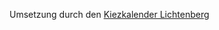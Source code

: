 Umsetzung durch den <a class="external_link" href="https://kiezkalender-lichtenberg.de/" target="blank">Kiezkalender Lichtenberg</a>
<div id="kiezkalender"></div>
<script src="https://kiezkalender-lichtenberg.de/lib/1.0.0/kiezkalender.min.js"></script>
<script type="text/javascript">
    var t = new Date();

    // Event Kiez: Hohenschoenhausen 820

    var options = {
        start_date: `${t.getFullYear()}-${String(t.getMonth()+1).padStart(2,"0")}-${String(t.getDate()).padStart(2,"0")}`,
        event_kiez: '820'
    };
    var kiezkalender = new Kiezkalender("#kiezkalender", options);
</script>

